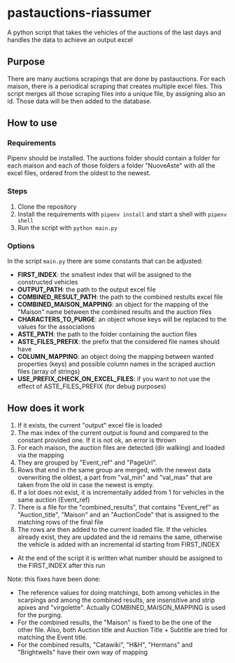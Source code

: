 # pastauctions-riassumer
A python script that takes the vehicles of the auctions of the last days and handles the data to achieve an output excel

## Purpose

There are many auctions scrapings that are done by pastauctions. For each maison, there is a periodical scraping that creates multiple excel files. This script merges all those scraping files into a unique file, by assigning also an id. Those data will be then added to the database.

## How to use

### Requirements

Pipenv should be installed.
The auctions folder should contain a folder for each maison and each of those folders a folder "NuoveAste" with all the excel files, ordered from the oldest to the newest.

### Steps

1. Clone the repository
2. Install the requirements with `pipenv install` and start a shell with `pipenv shell`
3. Run the script with `python main.py`

### Options

In the script `main.py` there are some constants that can be adjusted:
- **FIRST_INDEX**: the smallest index that will be assigned to the constructed vehicles
- **OUTPUT_PATH**: the path to the output excel file
- **COMBINED_RESULT_PATH**: the path to the combined restults excel file
- **COMBINED_MAISON_MAPPING**: an object for the mapping of the "Maison" name between the combined results and the auction files
- **CHARACTERS_TO_PURGE**: an object whose keys will be replaced to the values for the associations
- **ASTE_PATH**: the path to the folder containing the auction files
- **ASTE_FILES_PREFIX**: the prefix that the considered file names should have
- **COLUMN_MAPPING**: an object doing the mapping between wanted properties (keys) and possible column names in the scraped auction files (array of strings)
- **USE_PREFIX_CHECK_ON_EXCEL_FILES**: if you want to not use the effect of ASTE_FILES_PREFIX (for debug purposes)

## How does it work

1. If it exists, the current "output" excel file is loaded
2. The max index of the current output is found and compared to the constant provided one. If it is not ok, an error is thrown
3. For each maison, the auction files are detected (dir walking) and loaded via the mapping
4. They are grouped by "Event_ref" and "PageUrl".
5. Rows that end in the same group are merged, with the newest data overwriting the oldest, a part from "val_min" and "val_max" that are taken from the old in case the newest is empty.
6. If a lot does not exist, it is incrementally added from 1 for vehicles in the same auction (Event_ref)
7. There is a file for the "combined_results", that contains "Event_ref" as "Auction_title", "Maison" and an "AuctionCode" that is assigned to the matching rows of the final file
8. The rows are then added to the current loaded file. If the vehicles already exist, they are updated and the id remains the same, otherwise the vehicle is added with an incremental id starting from FIRST_INDEX
* At the end of the script it is written what number should be assigned to the FIRST_INDEX after this run

Note: this fixes have been done:
* The reference values for doing matchings, both among vehicles in the scarpings and among the combined results, are insensitive and strip apixes and "virgolette". Actually COMBINED_MAISON_MAPPING is used for the purging.
* For the combined results, the "Maison" is fixed to be the one of the other file. Also, both Auction title and Auction Title + Subtitle are tried for matching the Event title.
* For the combined results, "Catawiki", "H&H", "Hermans" and "Brightwells" have their own way of mapping